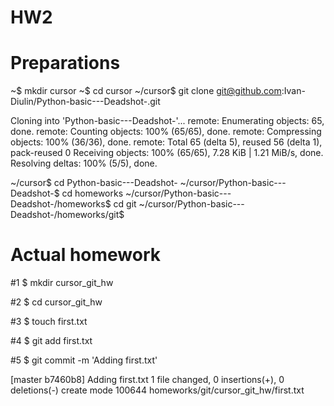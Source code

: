 # HW2

# Preparations

~$ mkdir cursor
~$ cd cursor
~/cursor$ git clone git@github.com:Ivan-Diulin/Python-basic---Deadshot-.git

Cloning into 'Python-basic---Deadshot-'...
remote: Enumerating objects: 65, done.
remote: Counting objects: 100% (65/65), done.
remote: Compressing objects: 100% (36/36), done.
remote: Total 65 (delta 5), reused 56 (delta 1), pack-reused 0
Receiving objects: 100% (65/65), 7.28 KiB | 1.21 MiB/s, done.
Resolving deltas: 100% (5/5), done.

~/cursor$ cd Python-basic---Deadshot-
~/cursor/Python-basic---Deadshot-$ cd homeworks
~/cursor/Python-basic---Deadshot-/homeworks$ cd git
~/cursor/Python-basic---Deadshot-/homeworks/git$ 

# Actual homework

#1
$ mkdir cursor_git_hw

#2
$ cd cursor_git_hw

#3
$ touch first.txt

#4
$ git add first.txt

#5
$ git commit -m 'Adding first.txt'

[master b7460b8] Adding first.txt
 1 file changed, 0 insertions(+), 0 deletions(-)
 create mode 100644 homeworks/git/cursor_git_hw/first.txt
